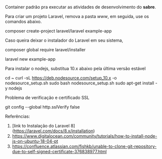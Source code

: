 Container padrão pra executar as atividades de desenvolvimento do **sabre**.

Para criar um projeto Laravel, remova a pasta *www*, em seguida, use os comandos abaixo.

composer create-project laravel/laravel example-app

Caso queira deixar o instalador do Laravel em seu sistema, 

composer global require laravel/installer

laravel new example-app

Para instalar o nodejs, substitua 10.x abaixo pela última versão estável

cd ~
curl -sL https://deb.nodesource.com/setup_10.x -o nodesource_setup.sh
sudo bash nodesource_setup.sh
sudo apt-get install -y nodejs

Problema de verificação e certificado SSL

git config --global http.sslVerify false

Referências:

1. [link to Instalação do Laravel 8] (https://laravel.com/docs/8.x/installation)
2. https://www.digitalocean.com/community/tutorials/how-to-install-node-js-on-ubuntu-18-04-pt
3. https://confluence.atlassian.com/fishkb/unable-to-clone-git-repository-due-to-self-signed-certificate-376838977.html
